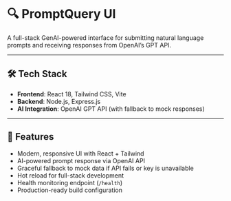# 🔍 PromptQuery UI

A full-stack GenAI-powered interface for submitting natural language prompts and receiving responses from OpenAI’s GPT API.

---

## 🛠 Tech Stack

- **Frontend**: React 18, Tailwind CSS, Vite
- **Backend**: Node.js, Express.js
- **AI Integration**: OpenAI GPT API (with fallback to mock responses)

---

## 🚀 Features

- Modern, responsive UI with React + Tailwind
- AI-powered prompt response via OpenAI API
- Graceful fallback to mock data if API fails or key is unavailable
- Hot reload for full-stack development
- Health monitoring endpoint (`/health`)
- Production-ready build configuration